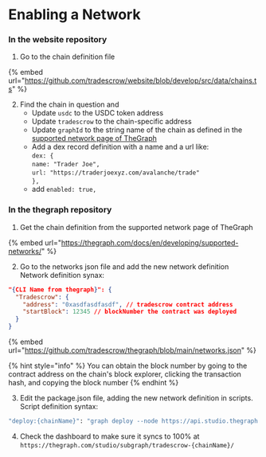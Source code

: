# Enabling a Network

### In the website repository

1. Go to the chain definition file

{% embed url="https://github.com/tradescrow/website/blob/develop/src/data/chains.ts" %}

2. Find the chain in question and
   * Update `usdc` to the USDC token address
   * Update `tradescrow` to the chain-specific address
   * Update `graphId` to the string name of the chain as defined in the [supported network page of TheGraph](https://thegraph.com/docs/en/developing/supported-networks/)
   * Add a dex record definition with a name and a url like:\
     `dex: {`\
     &#x20; `name: "Trader Joe",`\
     &#x20; `url: "https://traderjoexyz.com/avalanche/trade"`\
     `},`
   * add `enabled: true,`

### In the thegraph repository

1. Get the chain definition from the supported network page of TheGraph

{% embed url="https://thegraph.com/docs/en/developing/supported-networks/" %}

2. Go to the networks json file and add the new network definition\
   Network definition synax:

```json
"{CLI Name from thegraph}": {
  "Tradescrow": {
    "address": "0xasdfasdfasdf", // tradescrow contract address
    "startBlock": 12345 // blockNumber the contract was deployed
  }
} 
```

{% embed url="https://github.com/tradescrow/thegraph/blob/main/networks.json" %}

{% hint style="info" %}
You can obtain the block number by going to the contract address on the chain's block explorer, clicking the transaction hash, and copying the block number
{% endhint %}

3. Edit the package.json file, adding the new network definition in scripts. \
   Script definition syntax:

```sh
"deploy:{chainName}": "graph deploy --node https://api.studio.thegraph.com/deploy/ --network={chainName} --version-label={last release} tradescrow-{chainName}",
```

4. Check the dashboard to make sure it syncs to 100% at `https://thegraph.com/studio/subgraph/tradescrow-{chainName}/`

